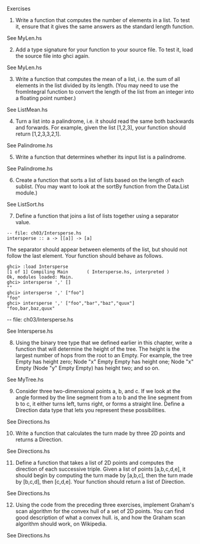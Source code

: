 Exercises

1. Write a function that computes the number of elements in a list. To test it,
   ensure that it gives the same answers as the standard length function.

See MyLen.hs


2. Add a type signature for your function to your source file. To test it, load
   the source file into ghci again.

See MyLen.hs


3. Write a function that computes the mean of a list, i.e. the sum of all
   elements in the list divided by its length.
   (You may need to use the fromIntegral function to convert the length of the
   list from an integer into a floating point number.)

See ListMean.hs


4. Turn a list into a palindrome, i.e. it should read the same both backwards
   and forwards. For example, given the list [1,2,3], your function should
   return [1,2,3,3,2,1].

See Palindrome.hs


5. Write a function that determines whether its input list is a palindrome.

See Palindrome.hs


6. Create a function that sorts a list of lists based on the length of each
   sublist. (You may want to look at the sortBy function from the Data.List
   module.)

See ListSort.hs


7. Define a function that joins a list of lists together using a separator value.

```
-- file: ch03/Intersperse.hs
intersperse :: a -> [[a]] -> [a]
```

The separator should appear between elements of the list, but should not follow
the last element. Your function should behave as follows.

```
ghci> :load Intersperse
[1 of 1] Compiling Main       ( Intersperse.hs, interpreted )
Ok, modules loaded: Main.
ghci> intersperse ',' []
""
ghci> intersperse ',' ["foo"]
"foo"
ghci> intersperse ',' ["foo","bar","baz","quux"]
"foo,bar,baz,quux"
```
-- file: ch03/Intersperse.hs

See Intersperse.hs


8. Using the binary tree type that we defined earlier in this chapter, write a
   function that will determine the height of the tree. The height is the
   largest number of hops from the root to an Empty. For example, the tree Empty
   has height zero; Node "x" Empty Empty has height one; Node "x" Empty (Node "y"
   Empty Empty) has height two; and so on.

See MyTree.hs



9. Consider three two-dimensional points a, b, and c. If we look at the angle
   formed by the line segment from a to b and the line segment from b to c, it
   either turns left, turns right, or forms a straight line. Define a Direction
   data type that lets you represent these possibilities.

See Directions.hs


10. Write a function that calculates the turn made by three 2D points and
    returns a Direction.

See Directions.hs


11. Define a function that takes a list of 2D points and computes the direction
    of each successive triple. Given a list of points [a,b,c,d,e], it should
    begin by computing the turn made by [a,b,c], then the turn made by [b,c,d],
    then [c,d,e]. Your function should return a list of Direction.

See Directions.hs


12. Using the code from the preceding three exercises, implement Graham's scan
    algorithm for the convex hull of a set of 2D points. You can find good
    description of what a convex hull. is, and how the Graham scan algorithm should
    work, on Wikipedia.

See Directions.hs


